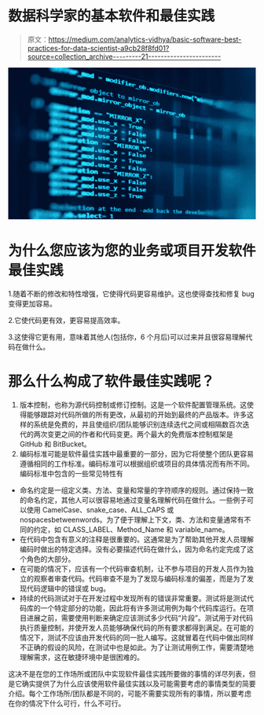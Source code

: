 # 数据科学家的基本软件和最佳实践

> 原文：<https://medium.com/analytics-vidhya/basic-software-best-practices-for-data-scientist-a9cb28f8fd01?source=collection_archive---------21----------------------->

![](img/46566b25750127ee90625803bf219011.png)

# 为什么您应该为您的业务或项目开发软件最佳实践

1.随着不断的修改和特性增强，它使得代码更容易维护。这也使得查找和修复 bug 变得更加容易。

2.它使代码更有效，更容易提高效率。

3.这使得它更有用，意味着其他人(包括你，6 个月后)可以过来并且很容易理解代码在做什么。

# 那么什么构成了软件最佳实践呢？

1.  版本控制，也称为源代码控制或修订控制。这是一个软件配置管理系统。这使得能够跟踪对代码所做的所有更改，从最初的开始到最终的产品版本。许多这样的系统是免费的，并且使组织/团队能够识别连续迭代之间或相隔数百次迭代的两次变更之间的作者和代码变更。两个最大的免费版本控制框架是 GitHub 和 BitBucket。
2.  编码标准可能是软件最佳实践中最重要的一部分，因为它将使整个团队更容易遵循相同的工作标准。编码标准可以根据组织或项目的具体情况而有所不同。编码标准中包含的一些常见特性有

*   命名约定是一组定义类、方法、变量和常量的字符顺序的规则。通过保持一致的命名约定，其他人可以很容易地通过变量名理解代码在做什么。一些例子可以使用 CamelCase、snake_case、ALL_CAPS 或 nospacesbetweenwords。为了便于理解上下文，类、方法和变量通常有不同的约定，如 CLASS_LABEL、Method_Name 和 variable_name。
*   在代码中包含有意义的注释是很重要的。这通常是为了帮助其他开发人员理解编码时做出的特定选择。没有必要描述代码在做什么，因为命名约定完成了这个角色的大部分。
*   在可能的情况下，应该有一个代码审查机制，让不参与项目的开发人员作为独立的观察者审查代码。代码审查不是为了发现与编码标准的偏差，而是为了发现代码逻辑中的错误或 bug。
*   持续的代码测试对于在开发过程中发现所有的错误非常重要。测试将是测试代码库的一个特定部分的功能，因此将有许多测试用例为每个代码库运行。在项目进展之前，需要使用判断来确定应该测试多少代码“片段”。测试用于对代码执行质量控制，并使开发人员能够确保代码的所有要求都得到满足。在可能的情况下，测试不应该由开发代码的同一批人编写。这就冒着在代码中做出同样不正确的假设的风险，在测试中也是如此。为了让测试用例工作，需要清楚地理解需求，这在敏捷环境中是很困难的。

这决不是在您的工作场所或团队中实现软件最佳实践所要做的事情的详尽列表，但是它确实提供了为什么应该使用软件最佳实践以及可能需要考虑的事情类型的简要介绍。每个工作场所/团队都是不同的，可能不需要实现所有的事情，所以要考虑在你的情况下什么可行，什么不可行。